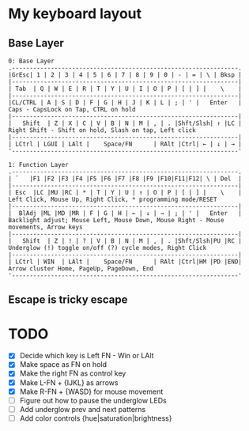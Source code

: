 # My keyboard layout


## Base Layer

```
0: Base Layer
.----------------------------------------------------------------.
|GrEsc| 1 | 2 | 3 | 4 | 5 | 6 | 7 | 8 | 9 | 0 | - | = | \ | Bksp |
|----------------------------------------------------------------|
| Tab  | Q | W | E | R | T | Y | U | I | O | P | [ | ] |    \    |
|----------------------------------------------------------------|
|CL/CTRL | A | S | D | F | G | H | J | K | L | ; | ' |   Enter   |  Caps - CapsLock on Tap, CTRL on hold
|----------------------------------------------------------------|
|   Shift  | Z | X | C | V | B | N | M | , | . |Shft/Slsh| ↑ |LC |  Right Shift - Shift on hold, Slash on tap, Left click
|----------------------------------------------------------------|
| LCtrl | LGUI | LAlt |    Space/FN      | RAlt |Ctrl| ← | ↓ | → |
'----------------------------------------------------------------'

1: Function Layer
.----------------------------------------------------------------.
| `   |F1 |F2 |F3 |F4 |F5 |F6 |F7 |F8 |F9 |F10|F11|F12| \ | Del  |
|----------------------------------------------------------------|
| Esc  |LC |MU |RC | * | T | Y | U | ↑ | O | P | [ | ] |    \    |  Left Click, Mouse Up, Right Click, * programming mode/RESET 
|----------------------------------------------------------------|
|  BlAdj |ML |MD |MR | F | G | H | ← | ↓ | → | ; | ' |   Enter   |  Backlight adjust; Mouse Left, Mouse Down, Mouse Right - Mouse movements, Arrow keys
|----------------------------------------------------------------|
|   Shift  | Z | ! | ? | V | B | N | M | , | . |Shft/Slsh|PU |RC |  Underglow (!) toggle on/off (?) cycle modes, Right Click
|----------------------------------------------------------------|
| LCtrl | WIN  | LAlt |    Space/FN      | RAlt |Ctrl|HM |PD |END|  Arrow cluster Home, PageUp, PageDown, End
'----------------------------------------------------------------'
```

## Escape is tricky escape


# TODO

 - [x] Decide which key is Left FN - Win or LAlt
 - [x] Make space as FN on hold
 - [x] Make the right FN as control key
 - [x] Make L-FN + {IJKL} as arrows
 - [x] Make R-FN + {WASD} for mouse movement
 - [ ] Figure out how to pause the underglow LEDs
 - [ ] Add underglow prev and next patterns
 - [ ] Add color controls {hue|saturation|brightness}
